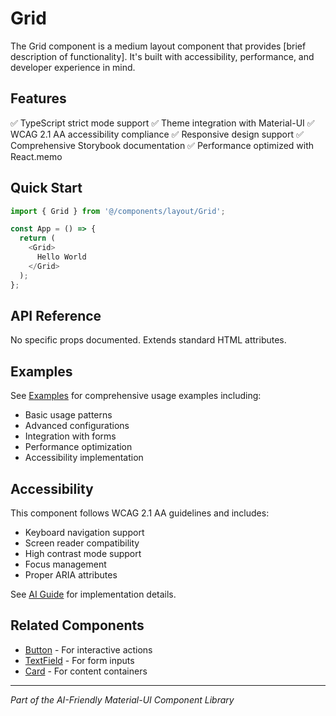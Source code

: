 # Grid

The Grid component is a medium layout component that provides [brief description of functionality]. It's built with accessibility, performance, and developer experience in mind.

## Features

✅ TypeScript strict mode support
✅ Theme integration with Material-UI
✅ WCAG 2.1 AA accessibility compliance
✅ Responsive design support
✅ Comprehensive Storybook documentation
✅ Performance optimized with React.memo

## Quick Start

```typescript
import { Grid } from '@/components/layout/Grid';

const App = () => {
  return (
    <Grid>
      Hello World
    </Grid>
  );
};
```

## API Reference

No specific props documented. Extends standard HTML attributes.

## Examples

See [Examples](Grid.examples.md) for comprehensive usage examples including:

- Basic usage patterns
- Advanced configurations
- Integration with forms
- Performance optimization
- Accessibility implementation

## Accessibility

This component follows WCAG 2.1 AA guidelines and includes:

- Keyboard navigation support
- Screen reader compatibility
- High contrast mode support
- Focus management
- Proper ARIA attributes

See [AI Guide](Grid.ai-guide.md) for implementation details.

## Related Components

- [Button](../Button/README.md) - For interactive actions
- [TextField](../../forms/TextField/README.md) - For form inputs
- [Card](../../data-display/Card/README.md) - For content containers

---

*Part of the AI-Friendly Material-UI Component Library*
